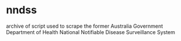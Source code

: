 # nndss
archive of script used to scrape the former Australia Government Department of Health National Notifiable Disease Surveillance System


